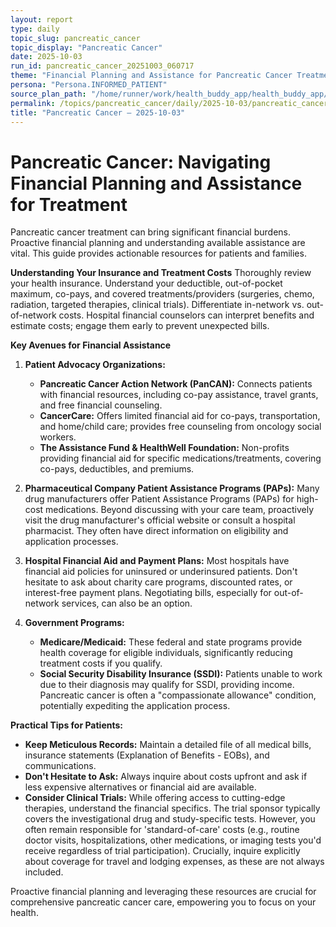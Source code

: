 ```yaml
---
layout: report
type: daily
topic_slug: pancreatic_cancer
topic_display: "Pancreatic Cancer"
date: 2025-10-03
run_id: pancreatic_cancer_20251003_060717
theme: "Financial Planning and Assistance for Pancreatic Cancer Treatment"
persona: "Persona.INFORMED_PATIENT"
source_plan_path: "/home/runner/work/health_buddy_app/health_buddy_app/.results/pancreatic_cancer/weekly_plan/2025-09-29/plan.json"
permalink: /topics/pancreatic_cancer/daily/2025-10-03/pancreatic_cancer_20251003_060717/
title: "Pancreatic Cancer — 2025-10-03"
---
```


# Pancreatic Cancer: Navigating Financial Planning and Assistance for Treatment

Pancreatic cancer treatment can bring significant financial burdens. Proactive financial planning and understanding available assistance are vital. This guide provides actionable resources for patients and families.

**Understanding Your Insurance and Treatment Costs**
Thoroughly review your health insurance. Understand your deductible, out-of-pocket maximum, co-pays, and covered treatments/providers (surgeries, chemo, radiation, targeted therapies, clinical trials). Differentiate in-network vs. out-of-network costs. Hospital financial counselors can interpret benefits and estimate costs; engage them early to prevent unexpected bills.

**Key Avenues for Financial Assistance**

1.  **Patient Advocacy Organizations:**
    *   **Pancreatic Cancer Action Network (PanCAN):** Connects patients with financial resources, including co-pay assistance, travel grants, and free financial counseling.
    *   **CancerCare:** Offers limited financial aid for co-pays, transportation, and home/child care; provides free counseling from oncology social workers.
    *   **The Assistance Fund & HealthWell Foundation:** Non-profits providing financial aid for specific medications/treatments, covering co-pays, deductibles, and premiums.

2.  **Pharmaceutical Company Patient Assistance Programs (PAPs):** Many drug manufacturers offer Patient Assistance Programs (PAPs) for high-cost medications. Beyond discussing with your care team, proactively visit the drug manufacturer's official website or consult a hospital pharmacist. They often have direct information on eligibility and application processes.

3.  **Hospital Financial Aid and Payment Plans:** Most hospitals have financial aid policies for uninsured or underinsured patients. Don't hesitate to ask about charity care programs, discounted rates, or interest-free payment plans. Negotiating bills, especially for out-of-network services, can also be an option.

4.  **Government Programs:**
    *   **Medicare/Medicaid:** These federal and state programs provide health coverage for eligible individuals, significantly reducing treatment costs if you qualify.
    *   **Social Security Disability Insurance (SSDI):** Patients unable to work due to their diagnosis may qualify for SSDI, providing income. Pancreatic cancer is often a "compassionate allowance" condition, potentially expediting the application process.

**Practical Tips for Patients:**

*   **Keep Meticulous Records:** Maintain a detailed file of all medical bills, insurance statements (Explanation of Benefits - EOBs), and communications.
*   **Don't Hesitate to Ask:** Always inquire about costs upfront and ask if less expensive alternatives or financial aid are available.
*   **Consider Clinical Trials:** While offering access to cutting-edge therapies, understand the financial specifics. The trial sponsor typically covers the investigational drug and study-specific tests. However, you often remain responsible for 'standard-of-care' costs (e.g., routine doctor visits, hospitalizations, other medications, or imaging tests you'd receive regardless of trial participation). Crucially, inquire explicitly about coverage for travel and lodging expenses, as these are not always included.

Proactive financial planning and leveraging these resources are crucial for comprehensive pancreatic cancer care, empowering you to focus on your health.
